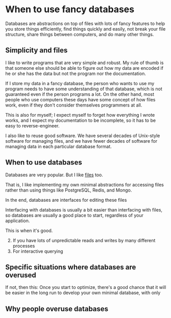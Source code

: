 # When to use fancy databases
Databases are abstractions on top of files with lots of fancy features
to help you store things efficiently, find things quickly and easily,
not break your file structure, share things between computers, and do
many other things.

## Simplicity and files
I like to write programs that are very simple and robust. My rule of
thumb is that someone else should be able to figure out how my data
are encoded if he or she has the data but not the program nor the
documentation.

If I store my data in a fancy database, the person who wants to use
my program needs to have some understanding of that database, which
is not guaranteed even if the person programs a lot. On the other hand,
most people who use computers these days have some concept of how files
work, even if they don't consider themselves programmers at all.

This is also for myself; I expect myself to forget how everything I
wrote works, and I expect my documentation to be incomplete, so it has
to be easy to reverse-engineer.

I also like to reuse good software. We have several decades of Unix-style
software for managing files, and we have fewer decades of software for
managing data in each particular database format.

## When to use databases
Databases are very popular. But I like [files](/!/vlermv/) too.

That is,
I like implementing my own minimal abstractions for accessing files
rather than using things like PostgreSQL, Redis, and Mongo.

In the end, databases are interfaces for editing these files


Interfacing with databases is usually a bit easier than interfacing
with files, so databases are usually a good place to start, regardless
of your application.

This is when it's good.

2. If you have lots of unpredictable reads and writes by many different processes
3. For interactive querying


## Specific situations where databases are overused

If not, then this:
Once you start to optimize, there's a good chance that it will be easier
in the long run to develop your own minimal database, with only


## Why people overuse databases
